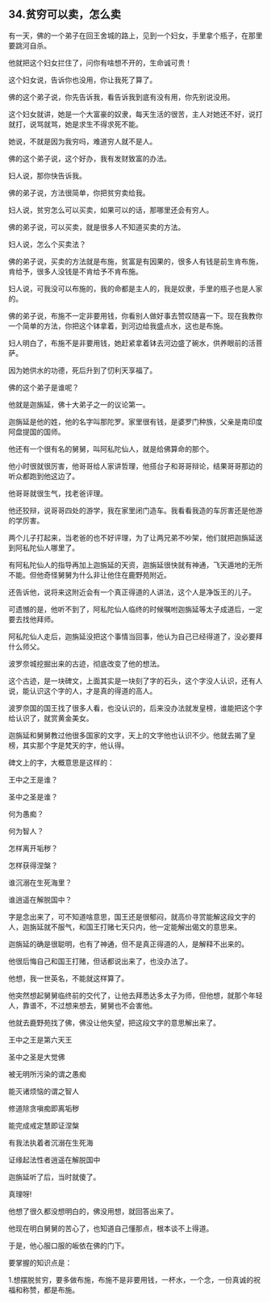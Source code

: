 ## 34.贫穷可以卖，怎么卖
有一天，佛的一个弟子在回王舍城的路上，见到一个妇女，手里拿个瓶子，在那里要跳河自杀。


他就把这个妇女拦住了，问你有啥想不开的，生命诚可贵！


这个妇女说，告诉你也没用，你让我死了算了。


佛的这个弟子说，你先告诉我，看告诉我到底有没有用，你先别说没用。


这个妇女就讲，她是一个大富豪的奴隶，每天生活的很苦，主人对她还不好，说打就打，说骂就骂，她是求生不得求死不能。


她说，不就是因为我穷吗，难道穷人就不是人。


佛的这个弟子说，这个好办，我有发财致富的办法。


妇人说，那你快告诉我。


佛的弟子说，方法很简单，你把贫穷卖给我。


妇人说，贫穷怎么可以买卖，如果可以的话，那哪里还会有穷人。


佛的弟子说，可以买卖，就是很多人不知道买卖的方法。


妇人说，怎么个买卖法？


佛的弟子说，买卖的方法就是布施，贫富是有因果的，很多人有钱是前生肯布施，肯给予，很多人没钱是不肯给予不肯布施。


妇人说，可我没可以布施的，我的命都是主人的，我是奴隶，手里的瓶子也是人家的。


佛的弟子说，布施不一定非要用钱，你看别人做好事去赞叹随喜一下。现在我教你一个简单的方法，你把这个钵拿着，到河边给我盛点水，这也是布施。


妇人明白了，布施不是非要用钱，她赶紧拿着钵去河边盛了碗水，供养眼前的活菩萨。


因为她供水的功德，死后升到了忉利天享福了。


佛的这个弟子是谁呢？


他就是迦旃延，佛十大弟子之一的议论第一。


迦旃延是他的姓，他的名字叫那陀罗。家里很有钱，是婆罗门种族，父亲是南印度阿盘提国的国师。


他还有一个很有名的舅舅，叫阿私陀仙人，就是给佛算命的那个。


他小时很就很厉害，他哥哥给人家讲哲理，他搭台子和哥哥辩论，结果哥哥那边的听众都跑到他这边了。


他哥哥就很生气，找老爸评理。


他还狡辩，说哥哥四处的游学，我在家里闭门造车。我看看我造的车厉害还是他游的学厉害。


两个儿子打起来，当老爸的也不好评理，为了让两兄弟不吵架，他们就把迦旃延送到阿私陀仙人哪里了。


有阿私陀仙人的指导再加上迦旃延的天资，迦旃延很快就有神通，飞天遁地的无所不能。但他奇怪舅舅为什么非让他住在鹿野苑附近。


还告诉他，说将来这附近会有一个真正得道的人讲法，这个人是净饭王的儿子。


可遗憾的是，他听不到了，阿私陀仙人临终的时候嘱咐迦旃延等太子成道后，一定要去找他拜师。


阿私陀仙人走后，迦旃延没把这个事情当回事，他认为自己已经得道了，没必要拜什么师父。


波罗奈城挖掘出来的古迹，彻底改变了他的想法。


这个古迹，是一块碑文，上面其实是一块刻了字的石头，这个字没人认识，还有人说，能认识这个字的人，才是真的得道的高人。


波罗奈国的国王找了很多人看，也没认识的，后来没办法就发皇榜，谁能把这个字给认识了，就赏黄金美女。


迦旃延和舅舅教过他很多国家的文字，天上的文字他也认识不少。他就去揭了皇榜，其实那个字是梵天的字，他认得。


碑文上的字，大概意思是这样的：


王中之王是谁？


圣中之圣是谁？


何为愚痴？


何为智人？


怎样离开垢秽？


怎样获得涅槃？


谁沉溺在生死海里？


谁逍遥在解脱国中？


字是念出来了，可不知道啥意思，国王还是很郁闷，就高价寻赏能解这段文字的人，迦旃延就不服气，和国王打赌七天只内，他一定能解出偈文的意思来。


迦旃延的确是很聪明，也有了神通，但不是真正得道的人，是解释不出来的。


他很后悔自己和国王打赌，但话都说出来了，也没办法了。


他想，我一世英名，不能就这样算了。


他突然想起舅舅临终前的交代了，让他去拜悉达多太子为师，但他想，就那个年轻人，靠谱不，不过想来想去，舅舅也不会害他。


他就去鹿野苑找了佛，佛没让他失望，把这段文字的意思解出来了。


王中之王是第六天王


圣中之圣是大觉佛


被无明所污染的谓之愚痴


能灭诸烦恼的谓之智人


修道除贪嗔痴即离垢秽


能完成戒定慧即证涅槃


有我法执着者沉溺在生死海


证缘起法性者逍遥在解脱国中


迦旃延听了后，当时就傻了。


真理呀!


他想了很久都没想明白的，佛没用想，就回答出来了。


他现在明白舅舅的苦心了，也知道自己懂那点，根本谈不上得道。


于是，他心服口服的皈依在佛的门下。


要掌握的知识点是：


1.想摆脱贫穷，要多做布施，布施不是非要用钱，一杯水，一个念，一份真诚的祝福和称赞，都是布施。

